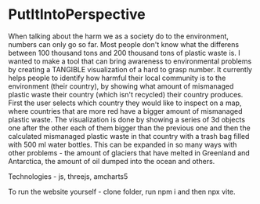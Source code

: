 # PutItIntoPerspective
When talking about the harm we as a society do to the environment, numbers can only go so far. Most people don't know what the differens between 100 thousand tons and 200 thousand tons of plastic waste is. I wanted to make a tool that can bring awareness to environmental problems by creating a TANGIBLE visualization of a hard to grasp number. It currently helps people to identify how harmful their local community is to the environment (their country), by showing what amount of mismanaged plastic waste their country (which isn't recycled) their country produces. First the user selects which country they would like to inspect on a map, where countries that are more red have a bigger amount of mismanaged plastic waste. The visualization is done by showing a series of 3d objects one after the other each of them bigger than the previous one and then the calculated mismanaged plastic waste in that country with a trash bag filled with 500 ml water bottles. This can be expanded in so many ways with other problems - the amount of glaciers that have melted in Greenland and Antarctica, the amount of oil dumped into the ocean and others.

Technologies - js, threejs, amcharts5

To run the website yourself - clone folder, run npm i and then npx vite.
